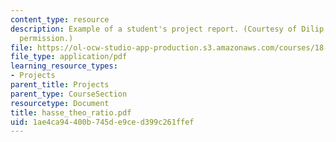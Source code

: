 ```yaml
---
content_type: resource
description: Example of a student's project report. (Courtesy of Dilip Das. Used with
  permission.)
file: https://ol-ocw-studio-app-production.s3.amazonaws.com/courses/18-704-seminar-in-algebra-and-number-theory-rational-points-on-elliptic-curves-fall-2004/1ae4ca94400b745de9ced399c261ffef_hasse_theo_ratio.pdf
file_type: application/pdf
learning_resource_types:
- Projects
parent_title: Projects
parent_type: CourseSection
resourcetype: Document
title: hasse_theo_ratio.pdf
uid: 1ae4ca94-400b-745d-e9ce-d399c261ffef
---
```


